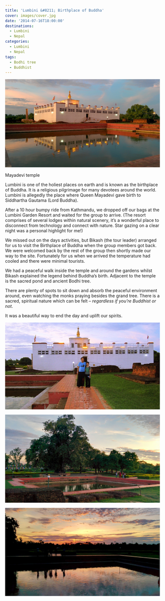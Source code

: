 ```yaml
---
title: 'Lumbini &#8211; Birthplace of Buddha'
cover: images/cover.jpg
date: '2014-07-16T18:00:00'
destinations:
  - Lumbini
  - Nepal
categories:
  - Lumbini
  - Nepal
tags:
  - Bodhi tree
  - Buddhist
---
```

![](images/wpid-wp-14071786220342.jpeg "wp-1407178622034")

Mayadevi temple

Lumbini is one of the holiest places on earth and is known as the birthplace of Buddha. It is a religious pilgrimage for many devotees around the world. Lumbini is allegedly the place where Queen Mayadevi gave birth to Siddhartha Gautama (Lord Buddha).

After a 10 hour bumpy ride from Kathmandu, we dropped off our bags at the Lumbini Garden Resort and waited for the group to arrive. (The resort comprises of several lodges within natural scenery, it’s a wonderful place to disconnect from technology and connect with nature. Star gazing on a clear night was a personal highlight for me!)

We missed out on the days activities, but Bikash (the tour leader) arranged for us to visit the Birthplace of Buddha when the group members got back. We were welcomed back by the rest of the group then shortly made our way to the site. Fortunately for us when we arrived the temperature had cooled and there were minimal tourists.

We had a peaceful walk inside the temple and around the gardens whilst Bikash explained the legend behind Buddha’s birth. Adjacent to the temple is the sacred pond and ancient Bodhi tree.

There are plenty of spots to sit down and absorb the peaceful environment around, even watching the monks praying besides the grand tree. There is a sacred, spiritual nature which can be felt – _regardless if you’re Buddhist or not_.

It was a beautiful way to end the day and uplift our spirits.

![](images/lumbinitemple-1024x574.jpg)

![](images/wpid-wp-14071786546802.jpeg "wp-1407178654680")

![](images/IMG_20140716_190951-1024x584.jpg)
